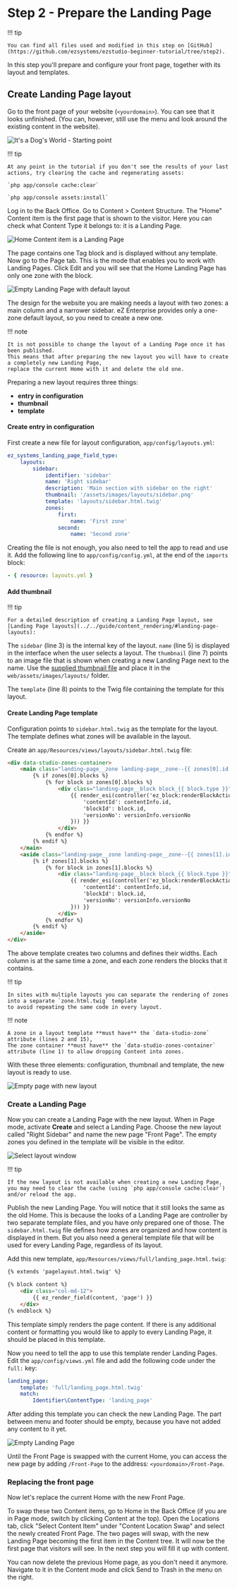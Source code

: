 # Step 2 - Prepare the Landing Page

!!! tip

    You can find all files used and modified in this step on [GitHub](https://github.com/ezsystems/ezstudio-beginner-tutorial/tree/step2).

In this step you'll prepare and configure your front page, together with its layout and templates.

## Create Landing Page layout

Go to the front page of your website (`<yourdomain>`). You can see that it looks unfinished. (You can, however, still use the menu and look around the existing content in the website).

![It's a Dog's World - Starting point](img/enterprise_tut_starting_point.png "It's a Dog's World - Starting point")

!!! tip

    At any point in the tutorial if you don't see the results of your last actions, try clearing the cache and regenerating assets:

    `php app/console cache:clear`

    `php app/console assets:install`

Log in to the Back Office. Go to Content &gt; Content Structure.
The "Home" Content item is the first page that is shown to the visitor.
Here you can check what Content Type it belongs to: it is a Landing Page.

![Home Content item is a Landing Page](img/enterprise_tut_home_is_an_lp.png)

The page contains one Tag block and is displayed without any template.
Now go to the Page tab. This is the mode that enables you to work with Landing Pages. Click Edit and you will see that the Home Landing Page has only one zone with the block.

![Empty Landing Page with default layout](img/enterprise_tut_empty_single_block.png)

The design for the website you are making needs a layout with two zones: a main column and a narrower sidebar.
eZ Enterprise provides only a one-zone default layout, so you need to create a new one.

!!! note

    It is not possible to change the layout of a Landing Page once it has been published.
    This means that after preparing the new layout you will have to create a completely new Landing Page,
    replace the current Home with it and delete the old one.

Preparing a new layout requires three things:

- **entry in configuration**
- **thumbnail** 
- **template** 

#### Create entry in configuration

First create a new file for layout configuration, `app/config/layouts.yml`:

``` yaml hl_lines="3 5 7 8"
ez_systems_landing_page_field_type:
    layouts:
        sidebar:
            identifier: 'sidebar'
            name: 'Right sidebar'
            description: 'Main section with sidebar on the right'
            thumbnail: '/assets/images/layouts/sidebar.png'
            template: 'layouts/sidebar.html.twig'
            zones:
                first:
                    name: 'First zone'
                second:
                    name: 'Second zone'
```

Creating the file is not enough, you also need to tell the app to read and use it.
Add the following line to `app/config/config.yml`, at the end of the `imports` block:

``` yaml
- { resource: layouts.yml }
```

#### Add thumbnail

!!! tip

    For a detailed description of creating a Landing Page layout, see [Landing Page layouts](../../guide/content_rendering/#landing-page-layouts):

The `sidebar` (line 3) is the internal key of the layout. `name` (line 5) is displayed in the interface when the user selects a layout.
The `thumbnail` (line 7) points to an image file that is shown when creating a new Landing Page next to the name.
Use the [supplied thumbnail file](https://github.com/ezsystems/ezstudio-beginner-tutorial/blob/step2/web/assets/images/layouts/sidebar.png) and place it in the `web/assets/images/layouts/` folder.

The `template` (line 8) points to the Twig file containing the template for this layout.

#### Create Landing Page template

Configuration points to `sidebar.html.twig` as the template for the layout.
The template defines what zones will be available in the layout.

Create an `app/Resources/views/layouts/sidebar.html.twig` file:

``` html hl_lines="1 2 15"
<div data-studio-zones-container>
    <main class="landing-page__zone landing-page__zone--{{ zones[0].id }} landing-page__zone--left col-xs-8" data-studio-zone="{{ zones[0].id }}">
        {% if zones[0].blocks %}
            {% for block in zones[0].blocks %}
                <div class="landing-page__block block_{{ block.type }}">
                    {{ render_esi(controller('ez_block:renderBlockAction', {
                        'contentId': contentInfo.id,
                        'blockId': block.id,
                        'versionNo': versionInfo.versionNo
                    })) }}
                </div>
            {% endfor %}
        {% endif %}
    </main>
    <aside class="landing-page__zone landing-page__zone--{{ zones[1].id }} landing-page__zone--left col-xs-4" data-studio-zone="{{ zones[1].id }}">
        {% if zones[1].blocks %}
            {% for block in zones[1].blocks %}
                <div class="landing-page__block block_{{ block.type }}">
                    {{ render_esi(controller('ez_block:renderBlockAction', {
                        'contentId': contentInfo.id,
                        'blockId': block.id,
                        'versionNo': versionInfo.versionNo
                    })) }}
                </div>
            {% endfor %}
        {% endif %}
    </aside>
</div>
```

The above template creates two columns and defines their widths. Each column is at the same time a zone, and each zone renders the blocks that it contains.

!!! tip

    In sites with multiple layouts you can separate the rendering of zones into a separate `zone.html.twig` template
    to avoid repeating the same code in every layout.

!!! note

    A zone in a layout template **must have** the `data-studio-zone` attribute (lines 2 and 15),
    The zone container **must have** the `data-studio-zones-container` attribute (line 1) to allow dropping Content into zones.

With these three elements: configuration, thumbnail and template, the new layout is ready to use.

![Empty page with new layout](img/enterprise_tut_new_layout.png)

### Create a Landing Page

Now you can create a Landing Page with the new layout. When in Page mode, activate **Create** and select a Landing Page.
Choose the new layout called "Right Sidebar" and name the new page "Front Page".
The empty zones you defined in the template will be visible in the editor.

![Select layout window](img/enterprise_tut_select_layout.png)

!!! tip

    If the new layout is not available when creating a new Landing Page, you may need to clear the cache (using `php app/console cache:clear`) and/or reload the app.

Publish the new Landing Page. You will notice that it still looks the same as the old Home.
This is because the looks of a Landing Page are controller by two separate template files, and you have only prepared one of those.
The `sidebar.html.twig` file defines how zones are organized and how content is displayed in them.
But you also need a general template file that will be used for every Landing Page, regardless of its layout.

Add this new template, `app/Resources/views/full/landing_page.html.twig`:

``` html
{% extends 'pagelayout.html.twig' %}

{% block content %}
    <div class="col-md-12">
        {{ ez_render_field(content, 'page') }}
    </div>
{% endblock %}
```

This template simply renders the page content. If there is any additional content or formatting you would like to apply to every Landing Page, it should be placed in this template.

Now you need to tell the app to use this template render Landing Pages.
Edit the `app/config/views.yml` file and add the following code under the `full:` key:

``` yaml
landing_page:
    template: 'full/landing_page.html.twig'
    match:
        Identifier\ContentType: 'landing_page'
```

After adding this template you can check the new Landing Page.
The part between menu and footer should be empty, because you have not added any content to it yet.

![Empty Landing Page](img/enterprise_tut_empty_page.png)

Until the Front Page is swapped with the current Home, you can access the new page by adding `/Front-Page` to the address: `<yourdomain>/Front-Page`.

### Replacing the front page

Now let's replace the current Home with the new Front Page.

To swap these two Content items, go to Home in the Back Office (if you are in Page mode, switch by clicking Content at the top).
Open the Locations tab, click "Select Content Item" under "Content Location Swap" and select the newly created Front Page.
The two pages will swap, with the new Landing Page becoming the first item in the Content tree.
It will now be the first page that visitors will see. In the next step you will fill it up with content.

You can now delete the previous Home page, as you don't need it anymore.
Navigate to it in the Content mode and click Send to Trash in the menu on the right.
